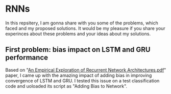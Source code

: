 # RNNs 
In this repsitery, I am gonna share with you some of the problems, which faced and my proposed solutions. 
It would be my pleasure if you share your experinces about these problems and your ideas about my solutions.
## First problem: bias impact on LSTM and GRU performance
Based on "[An Empirical Exploration of Recurrent Network Architectures.pdf](https://github.com/mohammadmehdikeramati/Text-Classification/files/9563647/An.Empirical.Exploration.of.Recurrent.Network.Architectures.pdf)" paper, I came up with the amazing impact of adding bias in improving convergence of LSTM and GRU. I tested this issue on a test classification code and uoloaded its script as "Adding Bias to Network".


